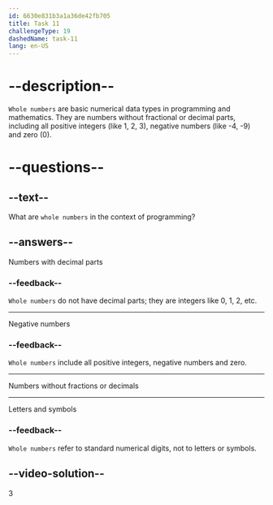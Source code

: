 ```yaml
---
id: 6630e831b3a1a36de42fb705
title: Task 11
challengeType: 19
dashedName: task-11
lang: en-US
---
```


# --description--

`Whole numbers` are basic numerical data types in programming and mathematics. They are numbers without fractional or decimal parts, including all positive integers (like 1, 2, 3), negative numbers (like -4, -9) and zero (0).

# --questions--

## --text--

What are `whole numbers` in the context of programming?

## --answers--

Numbers with decimal parts

### --feedback--

`Whole numbers` do not have decimal parts; they are integers like 0, 1, 2, etc.

---

Negative numbers

### --feedback--

`Whole numbers` include all positive integers, negative numbers and zero.

---

Numbers without fractions or decimals

---

Letters and symbols

### --feedback--

`Whole numbers` refer to standard numerical digits, not to letters or symbols.

## --video-solution--

3

